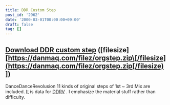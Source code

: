 ```yaml
---
title: DDR Custom Step
post_id: '2962'
date: '2000-03-01T00:00:00+09:00'
draft: false
tag: []
---
```


## [Download DDR custom step](/filez/orgstep.zip) (\[filesize\] [https://danmaq.com/filez/orgstep.zip\[/filesize](https://danmaq.com/filez/orgstep.zip[/filesize) \])

DanceDanceRevolusion 11 kinds of original steps of 1st ~ 3rd Mix are included. [It](http://www5.big.or.jp/%7Enekotaro/ddrv/) is data for [DDRV](http://www5.big.or.jp/%7Enekotaro/ddrv/) . I emphasize the material stuff rather than difficulty.